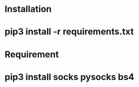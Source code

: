 # Installation

# pip3 install -r requirements.txt

#

# Requirement

# pip3 install socks pysocks bs4
